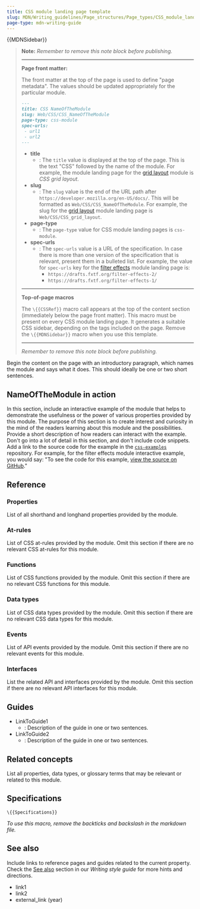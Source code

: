 ```yaml
---
title: CSS module landing page template
slug: MDN/Writing_guidelines/Page_structures/Page_types/CSS_module_landing_page_template
page-type: mdn-writing-guide
---
```


{{MDNSidebar}}

> **Note:** _Remember to remove this note block before publishing._
>
> ---
>
> **Page front matter:**
>
> The front matter at the top of the page is used to define "page metadata".
> The values should be updated appropriately for the particular module.
>
> ```md
> ---
> title: CSS NameOfTheModule
> slug: Web/CSS/CSS_NameOfTheModule
> page-type: css-module
> spec-urls:
>  - url1
>  - url2
> ---
> ```
>
> - **title**
>   - : The `title` value is displayed at the top of the page.
>     This is the text "CSS" followed by the name of the module.
>     For example, the module landing page for the [grid layout](/en-US/docs/Web/CSS/CSS_grid_layout) module is _CSS grid layout_.
> - **slug**
>   - : The `slug` value is the end of the URL path after `https://developer.mozilla.org/en-US/docs/`.
>     This will be formatted as `Web/CSS/CSS_NameOfTheModule`.
>     For example, the slug for the [grid layout](/en-US/docs/Web/CSS/CSS_grid_layout) module landing page is `Web/CSS/CSS_grid_layout`.
> - **page-type**
>   - : The `page-type` value for CSS module landing pages is `css-module`.
> - **spec-urls**
>   - : The `spec-urls` value is a URL of the specification. In case there is more than one version of the specification that is relevant, present them in a bulleted list. For example, the value for `spec-urls` key for the [filter effects](/en-US/docs/Web/CSS/CSS_filter_effects) module landing page is:
>     - `https://drafts.fxtf.org/filter-effects-2/`
>     - `https://drafts.fxtf.org/filter-effects-1/`
>
> ---
>
> **Top-of-page macros**
>
> The `\{{CSSRef}}` macro call appears at the top of the content section (immediately below the page front matter).
> This macro must be present on every CSS module landing page. It generates a suitable CSS sidebar, depending on the tags included on the page.
> Remove the `\{{MDNSidebar}}` macro when you use this template.
>
> ---
>
> _Remember to remove this note block before publishing._
>

Begin the content on the page with an introductory paragraph, which names the module and says what it does.
This should ideally be one or two short sentences.

## NameOfTheModule in action

In this section, include an interactive example of the module that helps to demonstrate the usefulness or the power of various properties provided by this module. The purpose of this section is to create interest and curiosity in the mind of the readers learning about this module and the possibilities. Provide a short description of how readers can interact with the example. Don't go into a lot of detail in this section, and don't include code snippets. Add a link to the source code for the example in the [`css-examples`](https://github.com/mdn/css-examples/tree/main/modules) repository. For example, for the filter effects module interactive example, you would say:
"To see the code for this example, [view the source on GitHub](https://github.com/mdn/css-examples/blob/main/modules/filters.html)."

## Reference

### Properties

List of all shorthand and longhand properties provided by the module.

### At-rules

List of CSS at-rules provided by the module. Omit this section if there are no relevant CSS at-rules for this module.

### Functions

List of CSS functions provided by the module. Omit this section if there are no relevant CSS functions for this module.

### Data types

List of CSS data types provided by the module. Omit this section if there are no relevant CSS data types for this module.

### Events

List of API events provided by the module. Omit this section if there are no relevant events for this module.

### Interfaces

List the related API and interfaces provided by the module. Omit this section if there are no relevant API interfaces for this module.

## Guides

- LinkToGuide1
  - : Description of the guide in one or two sentences.
- LinkToGuide2
  - : Description of the guide in one or two sentences.

## Related concepts

List all properties, data types, or glossary terms that may be relevant or related to this module.

## Specifications

`\{{Specifications}}`

_To use this macro, remove the backticks and backslash in the markdown file._

## See also

Include links to reference pages and guides related to the current property. Check the [See also](/en-US/docs/MDN/Writing_guidelines/Writing_style_guide#see_also_section) section in our _Writing style guide_ for more hints and directions.

- link1
- link2
- external_link (year)
